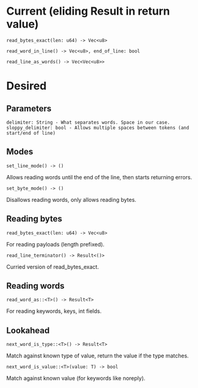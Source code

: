 # Current (eliding Result in return value)

    read_bytes_exact(len: u64) -> Vec<u8>

    read_word_in_line() -> Vec<u8>, end_of_line: bool

    read_line_as_words() -> Vec<Vec<u8>>


# Desired


## Parameters

    delimiter: String - What separates words. Space in our case.
    sloppy_delimiter: bool - Allows multiple spaces between tokens (and start/end of line)

## Modes

    set_line_mode() -> ()

Allows reading words until the end of the line, then starts returning errors.

    set_byte_mode() -> ()

Disallows reading words, only allows reading bytes.

## Reading bytes

    read_bytes_exact(len: u64) -> Vec<u8>

For reading payloads (length prefixed).

    read_line_terminator() -> Result<()>

Curried version of read_bytes_exact.

## Reading words

    read_word_as::<T>() -> Result<T>

For reading keywords, keys, int fields.

## Lookahead

    next_word_is_type::<T>() -> Result<T>

Match against known type of value, return the value if the type matches.

    next_word_is_value::<T>(value: T) -> bool

Match against known value (for keywords like noreply).
